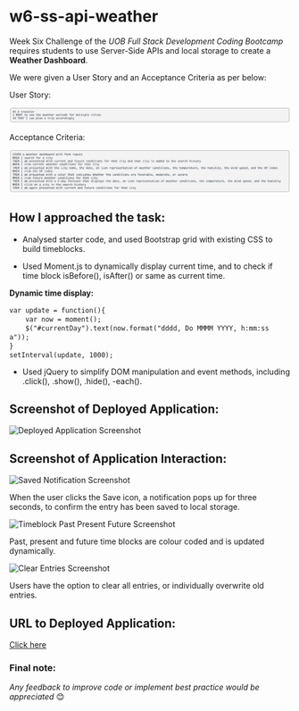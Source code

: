 # w6-ss-api-weather

Week Six Challenge of the *UOB Full Stack Development Coding Bootcamp* requires students to use Server-Side APIs and local storage to create a **Weather Dashboard**. 

We were given a User Story and an Acceptance Criteria as per below:

User Story:

![User Story](/assets/images/user-story.png) 

Acceptance Criteria:

![Acceptance Criteria](/assets/images/acceptance.png) 

## How I approached the task:

* Analysed starter code, and used Bootstrap grid with existing CSS to build timeblocks. 

* Used Moment.js to dynamically display current time, and to check if time block isBefore(), isAfter() or same as current time. 

**Dynamic time display:**

```
var update = function(){
    var now = moment();
    $("#currentDay").text(now.format("dddd, Do MMMM YYYY, h:mm:ss a"));
} 
setInterval(update, 1000);
```

* Used jQuery to simplify DOM manipulation and event methods, including .click(), .show(), .hide(), -each().

## Screenshot of Deployed Application:

![Deployed Application Screenshot](/assets/images/application.png) 

## Screenshot of Application Interaction:

![Saved Notification Screenshot](/assets/images/notif.png)

When the user clicks the Save icon, a notification pops up for three seconds, to confirm the entry has been saved to local storage. 

![Timeblock Past Present Future Screenshot](/assets/images/blocks.png) 

Past, present and future time blocks are colour coded and is updated dynamically. 

![Clear Entries Screenshot](/assets/images/clear.png) 

Users have the option to clear all entries, or individually overwrite old entries. 

## URL to Deployed Application:

[Click here](https://priscillaluong.github.io/w4-timed-quiz/) 

### Final note:

*Any feedback to improve code or implement best practice would be appreciated* 😊
